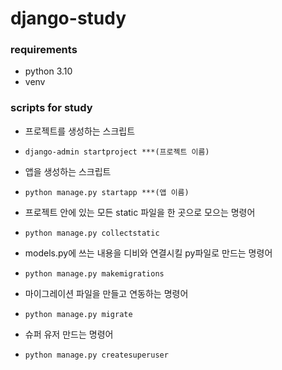 # django-study

### requirements
- python 3.10
- venv

### scripts for study
- 프로젝트를 생성하는 스크립트
- ```django-admin startproject ***(프로젝트 이름)```


- 앱을 생성하는 스크립트
- ```python manage.py startapp ***(앱 이름)```


- 프로젝트 안에 있는 모든 static 파일을 한 곳으로 모으는 명령어
- ```python manage.py collectstatic```


- models.py에 쓰는 내용을 디비와 연결시킬 py파일로 만드는 명령어 
- ```python manage.py makemigrations```


- 마이그레이션 파일을 만들고 연동하는 명령어
- ```python manage.py migrate```


- 슈퍼 유저 만드는 명령어
- ```python manage.py createsuperuser```
